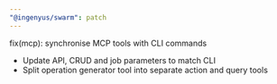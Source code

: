 ```yaml
---
"@ingenyus/swarm": patch
---
```


fix(mcp): synchronise MCP tools with CLI commands

- Update API, CRUD and job parameters to match CLI
- Split operation generator tool into separate action and query tools

